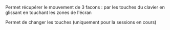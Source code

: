 Permet récupérer le mouvement de 3 facons :
par les touches du clavier
en glissant
en touchant les zones de l'écran

Permet de changer les touches (uniquement pour la sessions en cours)
